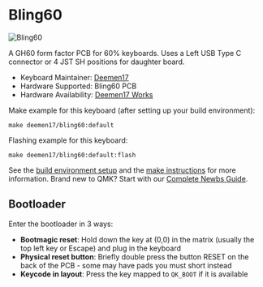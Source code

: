 # Bling60

![Bling60](https://i.imgur.com/C4Cyb36.png)

A GH60 form factor PCB for 60% keyboards. Uses a Left USB Type C connector or 4 JST SH positions for daughter board.

* Keyboard Maintainer: [Deemen17](https://github.com/Deemen17)
* Hardware Supported: Bling60 PCB
* Hardware Availability: [Deemen17 Works](https://www.facebook.com/deemen17)

Make example for this keyboard (after setting up your build environment):

    make deemen17/bling60:default

Flashing example for this keyboard:

    make deemen17/bling60:default:flash

See the [build environment setup](https://docs.qmk.fm/#/getting_started_build_tools) and the [make instructions](https://docs.qmk.fm/#/getting_started_make_guide) for more information. Brand new to QMK? Start with our [Complete Newbs Guide](https://docs.qmk.fm/#/newbs).

## Bootloader

Enter the bootloader in 3 ways:

* **Bootmagic reset**: Hold down the key at (0,0) in the matrix (usually the top left key or Escape) and plug in the keyboard
* **Physical reset button**: Briefly double press the button RESET on the back of the PCB - some may have pads you must short instead
* **Keycode in layout**: Press the key mapped to `QK_BOOT` if it is available
